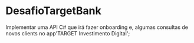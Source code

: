 # DesafioTargetBank
Implementar uma API C# que irá fazer onboarding e, algumas consultas de novos clients no app'TARGET Investimento Digital';
